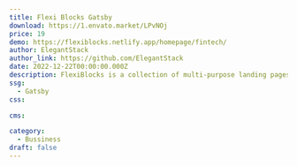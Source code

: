 ```yaml
---
title: Flexi Blocks Gatsby
download: https://1.envato.market/LPvNOj
price: 19
demo: https://flexiblocks.netlify.app/homepage/fintech/
author: ElegantStack
author_link: https://github.com/ElegantStack
date: 2022-12-22T00:00:00.000Z
description: FlexiBlocks is a collection of multi-purpose landing pages powered by React and GatsbyJS v4. Our goal is to develop templates that are beautiful and yet easily customizable in many aspects.
ssg:
  - Gatsby
css:

cms:

category:
  - Bussiness
draft: false
---
```

